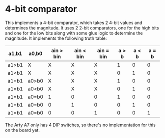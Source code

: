 # 4-bit comparator

This implements a 4-bit comparator, which takes 2 4-bit values and determines
the magnitude.  It uses 2 2-bit comparators, one for the high bits and one for the low bits along with some glue logic to determine the magnitude.  It implements the following truth table:

| a1,b1 | a0,b0 | ain > bin | ain < bin | ain = bin | a > b | a < b | a = b |
|-------|-------|-----------|-----------|-----------|-------|-------|-------|
| a1>b1 |   X   |   X       |   X       |     X     |   1   |   0   |   0   |
| a1<b1 |   X   |   X       |   X       |     X     |   0   |   1   |   0   |
| a1=b1 | a0>b0 |   X       |   X       |     X     |   1   |   0   |   0   | 
| a1=b1 | a0<b0 |   X       |   X       |     X     |   0   |   1   |   0   |
| a1=b1 | a0=b0 |   1       |   0       |     0     |   1   |   0   |   0   |
| a1=b1 | a0=b0 |   0       |   1       |     0     |   0   |   1   |   0   |
| a1=b1 | a0=b0 |   0       |   0       |     1     |   0   |   0   |   1   |

The Arty A7 only has 4 DIP switches, so there's no implementation for this on the board yet.


